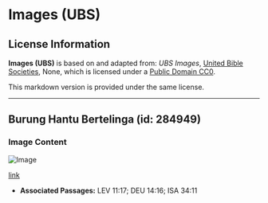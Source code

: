 # Images (UBS)

## License Information

**Images (UBS)** is based on and adapted from: _UBS Images_, [United Bible Societies](https://unitedbiblesocieties.org/), None, which is licensed under a [Public Domain CC0](https://creativecommons.org/public-domain/cc0/).

This markdown version is provided under the same license.



--------------------------------

## Burung Hantu Bertelinga (id: 284949)

### Image Content

![Image](https://cdn.aquifer.bible/aquifer-content/resources/Media/WEB-0194_eared_owl.jpg)

[link](https://cdn.aquifer.bible/aquifer-content/resources/Media/WEB-0194_eared_owl.jpg)

* **Associated Passages:** LEV 11:17; DEU 14:16; ISA 34:11

